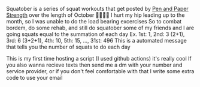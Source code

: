 Squatober is a series of squat workouts that get posted by [Pen and Paper Strength](https://www.instagram.com/penandpaperstrengthapp) over the length of October 🏋️‍♂️🎃🎃
I hurt my hip leading up to the month, so I was unable to do the load bearing excercises
So to combat bordem, do some rehab, and still do squatober some of my friends and I are going squats equal to the summation of each day
Ex. 1st: 1, 2nd: 3 (2+1), 3rd: 6 (3+2+1), 4th: 10, 5th: 15, ..., 31st: 496
This is a automated message that tells you the number of squats to do each day

This is my first time hosting a script (I used github actions) it's really cool
If you also wanna recieve texts then send me a dm with your number and service provider, or if you don't feel comfortable with that I write some extra code to use your email
